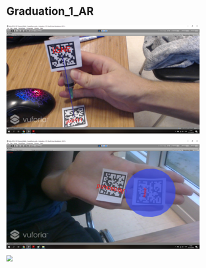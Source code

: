 # Graduation_1_AR  

![alt text](https://github.com/orhancel/Graduation_1_AR/blob/master/Find_Lenght.png)  


![alt text](https://github.com/orhancel/Graduation_1_AR/blob/master/Get_Target.png)  

[![](http://img.youtube.com/vi/s4hn66csx14/0.jpg)](http://www.youtube.com/watch?v=s4hn66csx14 "Video Test")  

